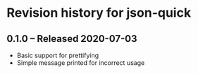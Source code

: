 # Revision history for json-quick

## 0.1.0 – Released 2020-07-03
 - Basic support for prettifying
 - Simple message printed for incorrect usage
